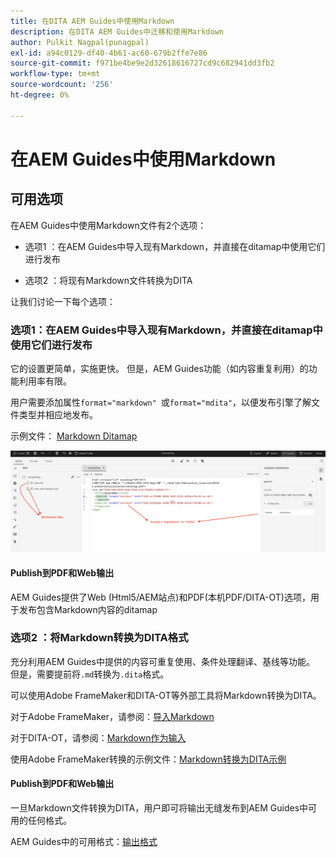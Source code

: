 ```yaml
---
title: 在DITA AEM Guides中使用Markdown
description: 在DITA AEM Guides中迁移和使用Markdown
author: Pulkit Nagpal(punagpal)
exl-id: a94c0129-df40-4b61-ac60-679b2ffe7e86
source-git-commit: f971be4be9e2d32618616727cd9c682941dd3fb2
workflow-type: tm+mt
source-wordcount: '256'
ht-degree: 0%

---
```


# 在AEM Guides中使用Markdown

## 可用选项

在AEM Guides中使用Markdown文件有2个选项：

- 选项1 ：在AEM Guides中导入现有Markdown，并直接在ditamap中使用它们进行发布

- 选项2 ：将现有Markdown文件转换为DITA

让我们讨论一下每个选项：

### 选项1：在AEM Guides中导入现有Markdown，并直接在ditamap中使用它们进行发布

它的设置更简单，实施更快。 但是，AEM Guides功能（如内容重复利用）的功能利用率有限。

用户需要添加属性`format="markdown" `或`format="mdita"`，以便发布引擎了解文件类型并相应地发布。

示例文件： [Markdown Ditamap](https://acrobat.adobe.com/id/urn:aaid:sc:AP:da31137e-be84-44fb-8974-d038eeff0283)

![参考屏幕快照](../../assets/authoring/markdown_map.png)


#### Publish到PDF和Web输出

AEM Guides提供了Web (Html5/AEM站点)和PDF(本机PDF/DITA-OT)选项，用于发布包含Markdown内容的ditamap

### 选项2 ：将Markdown转换为DITA格式

充分利用AEM Guides中提供的内容可重复使用、条件处理翻译、基线等功能。 但是，需要提前将`.md`转换为`.dita`格式。

可以使用Adobe FrameMaker和DITA-OT等外部工具将Markdown转换为DITA。


对于Adobe FrameMaker，请参阅：[导入Markdown](https://www.adobe.com/in/products/framemaker/features.html#import-markdown)

对于DITA-OT，请参阅：[Markdown作为输入](https://www.dita-ot.org/dev/topics/markdown-input.html)

使用Adobe FrameMaker转换的示例文件：[Markdown转换为DITA示例](https://acrobat.adobe.com/id/urn:aaid:sc:AP:874881f3-ba43-410c-abc6-2df899536d79)

#### Publish到PDF和Web输出

一旦Markdown文件转换为DITA，用户即可将输出无缝发布到AEM Guides中可用的任何格式。

AEM Guides中的可用格式：[输出格式](../../../../user-guide/generate-output-understand-presets.md)
